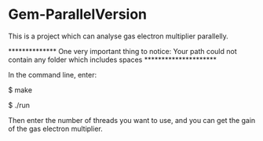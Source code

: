 # Gem-ParallelVersion
This is a project which can analyse gas electron multiplier parallelly.

************** One very important thing to notice: Your path could not contain any folder which includes spaces *********************

In the command line, enter:

$ make

$ ./run

Then enter the number of threads you want to use, and you can get the gain of the gas electron multiplier.
